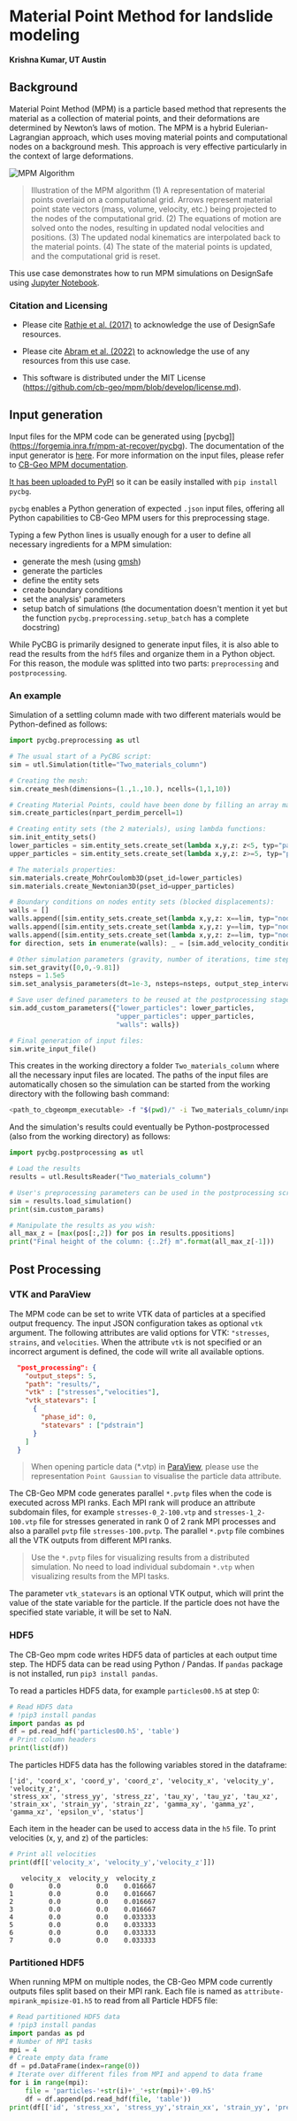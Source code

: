 # Material Point Method for landslide modeling

**Krishna Kumar, UT Austin**

## Background 

Material Point Method (MPM) is a particle based method that represents the material as a collection of material points, and their deformations are determined by Newton’s laws of motion. The MPM is a hybrid Eulerian-Lagrangian approach, which uses moving material points and computational nodes on a background mesh. This approach is very effective particularly in the context of large deformations.

![MPM Algorithm](img/mpm-algorithm.png)
> Illustration of the MPM algorithm (1) A representation of material points overlaid on a computational grid. Arrows represent material point state vectors (mass, volume, velocity, etc.) being projected to the nodes of the computational grid. (2) The equations of motion are solved onto the nodes, resulting in updated nodal velocities and positions. (3) The updated nodal kinematics are interpolated back to the material points. (4) The state of the material points is updated, and the computational grid is reset.

This use case demonstrates how to run MPM simulations on DesignSafe using [Jupyter Notebook](https://www.designsafe-ci.org/rw/workspace/#!/Jupyter::Analysis).

### Citation and Licensing

* Please cite [Rathje et al. (2017)](https://doi.org/10.1061/(ASCE)NH.1527-6996.0000246) to acknowledge the use of DesignSafe resources.  

* Please cite [Abram et al. (2022)](https://arxiv.org/abs/2109.02754) to acknowledge the use of any resources from this use case.

* This software is distributed under the MIT License (https://github.com/cb-geo/mpm/blob/develop/license.md).

## Input generation

Input files for the MPM code can be generated using [pycbg]](https://forgemia.inra.fr/mpm-at-recover/pycbg). The documentation of the input generator is [here](https://pycbg.readthedocs.io/en/latest/). For more information on the input files, please refer to [CB-Geo MPM documentation](https://mpm.cb-geo.com/#/user/preprocess/input).

[It has been uploaded to PyPI](https://pypi.org/project/pycbg/) so it can be easily installed with `pip install pycbg`.

`pycbg` enables a Python generation of expected `.json` input files, offering all Python capabilities to CB-Geo MPM users for this preprocessing stage.

Typing a few Python lines is usually enough for a user to define all necessary ingredients for a MPM simulation:
 - generate the mesh (using [gmsh](https://pypi.org/project/gmsh/))
 - generate the particles
 - define the entity sets
 - create boundary conditions
 - set the analysis' parameters
 - setup batch of simulations (the documentation doesn't mention it yet but the function `pycbg.preprocessing.setup_batch` has a complete docstring)

While PyCBG is primarily designed to generate input files, it is also able to read the results from the `hdf5` files and organize them in a Python object. For this reason, the module was splitted into two parts: `preprocessing` and `postprocessing`.

### An example 

Simulation of a settling column made with two different materials would be Python-defined as follows:

```python
import pycbg.preprocessing as utl

# The usual start of a PyCBG script:
sim = utl.Simulation(title="Two_materials_column")

# Creating the mesh:
sim.create_mesh(dimensions=(1.,1.,10.), ncells=(1,1,10))

# Creating Material Points, could have been done by filling an array manually:
sim.create_particles(npart_perdim_percell=1)

# Creating entity sets (the 2 materials), using lambda functions:
sim.init_entity_sets()
lower_particles = sim.entity_sets.create_set(lambda x,y,z: z<5, typ="particle")
upper_particles = sim.entity_sets.create_set(lambda x,y,z: z>=5, typ="particle")

# The materials properties:
sim.materials.create_MohrCoulomb3D(pset_id=lower_particles)
sim.materials.create_Newtonian3D(pset_id=upper_particles)

# Boundary conditions on nodes entity sets (blocked displacements):
walls = []
walls.append([sim.entity_sets.create_set(lambda x,y,z: x==lim, typ="node") for lim in [0, sim.mesh.l0]])
walls.append([sim.entity_sets.create_set(lambda x,y,z: y==lim, typ="node") for lim in [0, sim.mesh.l1]])
walls.append([sim.entity_sets.create_set(lambda x,y,z: z==lim, typ="node") for lim in [0, sim.mesh.l2]])
for direction, sets in enumerate(walls): _ = [sim.add_velocity_condition(direction, 0., es) for es in sets]

# Other simulation parameters (gravity, number of iterations, time step, ..):
sim.set_gravity([0,0,-9.81])
nsteps = 1.5e5
sim.set_analysis_parameters(dt=1e-3, nsteps=nsteps, output_step_interval=nsteps/100)

# Save user defined parameters to be reused at the postprocessing stage:
sim.add_custom_parameters({"lower_particles": lower_particles,
                           "upper_particles": upper_particles,
                           "walls": walls})

# Final generation of input files:
sim.write_input_file()
```

This creates in the working directory a folder `Two_materials_column` where all the necessary input files are located. The paths of the input files are automatically chosen so the simulation can be started from the working directory with the following bash command: 
```bash
<path_to_cbgeompm_executable> -f "$(pwd)/" -i Two_materials_column/input_file.json
```

And the simulation's results could eventually be Python-postprocessed (also from the working directory) as follows:
```python
import pycbg.postprocessing as utl

# Load the results 
results = utl.ResultsReader("Two_materials_column")

# User's preprocessing parameters can be used in the postprocessing script 
sim = results.load_simulation()
print(sim.custom_params)

# Manipulate the results as you wish:
all_max_z = [max(pos[:,2]) for pos in results.ppositions]
print("Final height of the column: {:.2f} m".format(all_max_z[-1]))
``` 

## Post Processing

### VTK and ParaView

The MPM code can be set to write VTK data of particles at a specified output frequency. The input JSON configuration takes as optional `vtk` argument. The following attributes are valid options for VTK: `"stresses`, `strains`, and `velocities`. When the attribute `vtk` is not specified or an incorrect argument is defined, the code will write all available options.

```JSON
  "post_processing": {
    "output_steps": 5,
    "path": "results/",
    "vtk" : ["stresses","velocities"],
    "vtk_statevars": [
      {
        "phase_id": 0,
        "statevars" : ["pdstrain"]
      }
    ]
  }
```

> When opening particle data (*.vtp) in [ParaView](https://www.paraview.org/), please use the representation `Point Gaussian` to visualise the particle data attribute.


The CB-Geo MPM code generates parallel `*.pvtp` files when the code is executed across MPI ranks. Each MPI rank will produce an attribute subdomain files, for example `stresses-0_2-100.vtp` and `stresses-1_2-100.vtp` file for stresses generated in rank 0 of 2 rank MPI processes and also a parallel `pvtp` file `stresses-100.pvtp`. The parallel `*.pvtp` file combines all the VTK outputs from different MPI ranks. 

> Use the `*.pvtp` files for visualizing results from a distributed simulation. No need to load individual subdomain `*.vtp` when visualizing results from the MPI tasks.


The parameter `vtk_statevars` is an optional VTK output, which will print the value of the state variable for the particle. If the particle does not have the specified state variable, it will be set to NaN.


### HDF5

The CB-Geo mpm code writes HDF5 data of particles at each output time step. The HDF5 data can be read using Python / Pandas. If `pandas` package is not installed, run `pip3 install pandas`. 

To read a particles HDF5 data, for example `particles00.h5` at step 0:

```python
# Read HDF5 data
# !pip3 install pandas
import pandas as pd
df = pd.read_hdf('particles00.h5', 'table')
# Print column headers
print(list(df))
```

The particles HDF5 data has the following variables stored in the dataframe:

```
['id', 'coord_x', 'coord_y', 'coord_z', 'velocity_x', 'velocity_y', 'velocity_z', 
'stress_xx', 'stress_yy', 'stress_zz', 'tau_xy', 'tau_yz', 'tau_xz', 
'strain_xx', 'strain_yy', 'strain_zz', 'gamma_xy', 'gamma_yz', 'gamma_xz', 'epsilon_v', 'status']
```

Each item in the header can be used to access data in the `h5` file. To print velocities (x, y, and z) of the particles:

```python
# Print all velocities
print(df[['velocity_x', 'velocity_y','velocity_z']])
```

```
   velocity_x  velocity_y  velocity_z
0         0.0         0.0    0.016667
1         0.0         0.0    0.016667
2         0.0         0.0    0.016667
3         0.0         0.0    0.016667
4         0.0         0.0    0.033333
5         0.0         0.0    0.033333
6         0.0         0.0    0.033333
7         0.0         0.0    0.033333
```

### Partitioned HDF5

When running MPM on multiple nodes, the CB-Geo MPM code currently outputs files split based on their MPI rank. Each file is named as `attribute-mpirank_mpisize-01.h5` to read from all Particle HDF5 file:

```python
# Read partitioned HDF5 data
# !pip3 install pandas
import pandas as pd
# Number of MPI tasks
mpi = 4
# Create empty data frame
df = pd.DataFrame(index=range(0))
# Iterate over different files from MPI and append to data frame
for i in range(mpi):
    file = 'particles-'+str(i)+'_'+str(mpi)+'-09.h5'
    df = df.append(pd.read_hdf(file, 'table'))
print(df[['id', 'stress_xx', 'stress_yy','strain_xx', 'strain_yy', 'pressure']])
```
